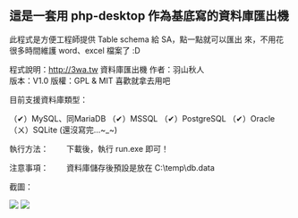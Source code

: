 這是一套用 php-desktop 作為基底寫的資料庫匯出機
-------------------------------------------------
此程式是方便工程師提供 Table schema 給 SA，點一點就可以匯出
來，不用花很多時間維護 word、excel 檔案了 :D


程式說明：http://3wa.tw 資料庫匯出機
作者：羽山秋人                      
版本：V1.0
版權：GPL & MIT 喜歡就拿去用吧

目前支援資料庫類型：

（✔）MySQL、同MariaDB
（✔）MSSQL
（✔）PostgreSQL
（✔）Oracle
（ㄨ）SQLite (還沒寫完...~_~)

執行方法：
　　下載後，執行 run.exe 即可！

注意事項：
　　資料庫儲存後預設是放在 C:\temp\db.data

截圖：

<img src='http://3wa.tw/photo/small.php?w_size=900&compassion=85&file_name=users/shadow/20150414_161846_0.png'>

<img src='http://3wa.tw/photo/small.php?w_size=900&compassion=85&file_name=users/shadow/20150414_161846_1.png'>
